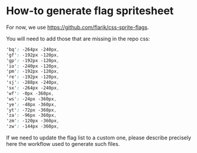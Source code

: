 # How-to generate flag spritesheet

For now, we use https://github.com/flarik/css-sprite-flags.

You will need to add those that are missing in the repo css:

```scss
'bq': -264px -240px,
'gf': -192px -120px,
'gp': -192px -120px,
'io': -240px -120px,
'pm': -192px -120px,
're': -192px -120px,
'sj': -288px -240px,
'sx': -264px -240px,
'wf': -0px -360px,
'ws': -24px -360px,
'ye': -48px -360px,
'yt': -72px -360px,
'za': -96px -360px,
'zm': -120px -360px,
'zw': -144px -360px,
```

If we need to update the flag list to a custom one, please describe precisely
here the workflow used to generate such files.
